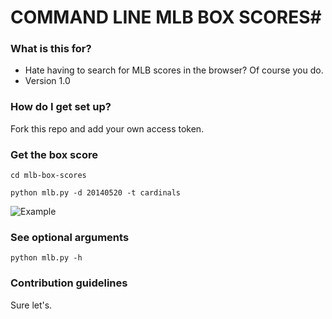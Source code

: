 # COMMAND LINE MLB BOX SCORES#

### What is this for? ###

* Hate having to search for MLB scores in the browser? Of course you do. 
* Version 1.0

### How do I get set up? ###

Fork this repo and add your own access token. 

### Get the box score
``cd mlb-box-scores``

``python mlb.py -d 20140520 -t cardinals``

![Example](https://i.imgur.com/uC7jZAX.png)

### See optional arguments
``python mlb.py -h``

### Contribution guidelines ###

Sure let's.